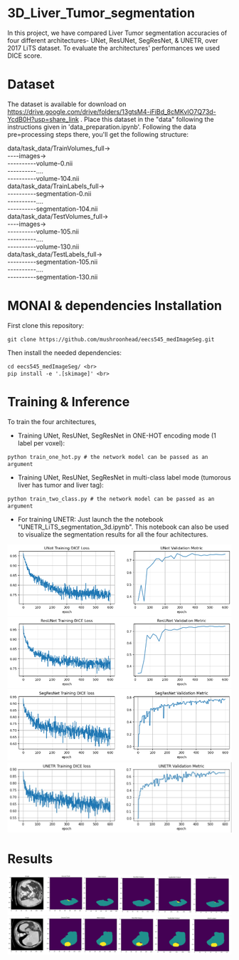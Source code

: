 # 3D_Liver_Tumor_segmentation
In this project, we have compared Liver Tumor segmentation accuracies of four different architectures- UNet, ResUNet, SegResNet, & UNETR, over 2017 LiTS dataset. To evaluate the architectures' performances we used DICE score. 

# Dataset
The dataset is available for download on https://drive.google.com/drive/folders/13gtsM4-iFiBd_8cMKvIO7Q73d-YcdB0H?usp=share_link . Place this dataset in the "data" following the instructions given in 'data_preparation.ipynb'. Following the data pre=processing steps there, you'll get the following structure:

data/task_data/TrainVolumes_full-><br>
----images-><br>
----------volume-0.nii<br>
----------....<br>
----------volume-104.nii<br>
data/task_data/TrainLabels_full-><br>
----------segmentation-0.nii<br>
----------....<br>
----------segmentation-104.nii<br>
data/task_data/TestVolumes_full-><br>
----images-><br>
----------volume-105.nii<br>
----------....<br>
----------volume-130.nii<br>
data/task_data/TestLabels_full-><br>
----------segmentation-105.nii<br>
----------....<br>
----------segmentation-130.nii<br>

# MONAI & dependencies Installation
First clone this repository:
```
git clone https://github.com/mushroonhead/eecs545_medImageSeg.git
```
Then install the needed dependencies:<br>
```
cd eecs545_medImageSeg/ <br>
pip install -e '.[skimage]' <br>
```

# Training & Inference
To train the four architectures,<br> 
- Training UNet, ResUNet, SegResNet in ONE-HOT encoding mode (1 label per voxel):
```
python train_one_hot.py # the network model can be passed as an argument 
```

- Training UNet, ResUNet, SegResNet in multi-class label mode (tumorous liver has tumor and liver tag):
```
python train_two_class.py # the network model can be passed as an argument 
```

- For training UNETR:
Just launch the the notebook "UNETR_LiTS_segmentation_3d.ipynb". This notebook can also be used to visualize the segmentation results for all the four achitectures.

![Screenshot](assets/unet_loss_graph.png)
![Screenshot](assets/resunet_loss_graph.png)
![Screenshot](assets/segresnet_epoch.png)
![Screenshot](assets/unetr_loss_plots.jpg)

# Results
![Screenshot](assets/infer_small_tumor.png)
![Screenshot](assets/infer_large_tumor.png)
